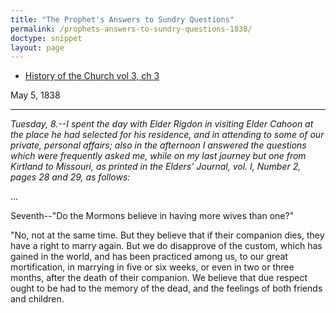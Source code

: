 ```yaml
---
title: "The Prophet's Answers to Sundry Questions"
permalink: /prophets-answers-to-sundry-questions-1838/
doctype: snippet
layout: page
---
```


* [History of the Church vol 3, ch 3](https://byustudies.byu.edu/content/volume-3-chapter-3)

May 5, 1838

---

_Tuesday, 8.--I spent the day with Elder Rigdon in visiting Elder Cahoon at the place he had selected for his residence, and in attending to some of our private, personal affairs; also in the afternoon I answered the questions which were frequently asked me, while on my last journey but one from Kirtland to Missouri, as printed in the Elders' Journal, vol. I, Number 2, pages 28 and 29, as follows:_

...

Seventh--"Do the Mormons believe in having more wives than one?"

"No, not at the same time. But they believe that if their companion dies, they have a right to marry again. But we do disapprove of the custom, which has gained in the world, and has been practiced among us, to our great mortification, in marrying in five or six weeks, or even in two or three months, after the death of their companion. We believe that due respect ought to be had to the memory of the dead, and the feelings of both friends and children.
